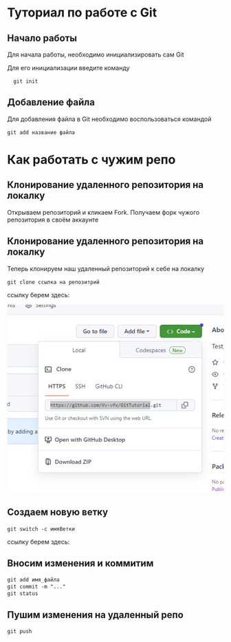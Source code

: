 # Туториал по работе с Git

## Начало работы

Для начала работы, необходимо инициализировать сам Git

Для его инициализации введите команду 

```
  git init
```

## Добавление файла

Для добавления файла в Git необходимо воспользоваться командой 

```
git add название файла
```

# Как работать с чужим репо

## Клонирование удаленного репозитория на локалку
Открываем репозиторий и кликаем Fork. Получаем форк чужого репозитория в своём аккаунте

## Клонирование удаленного репозитория на локалку

Теперь клонируем наш удаленный репозиторий к себе на локалку

```
git clone ссылка на репозитрий
```
ссылку берем здесь:

![](link.png)

## Создаем новую ветку

```
git switch -c имяВетки
```
ссылку берем здесь:


## Вносим изменения и коммитим


```
git add имя_файла
git commit -m "..."
git status
```

## Пушим изменения на удаленный репо


```
git push
```